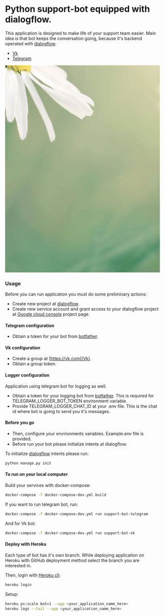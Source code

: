 # Python support-bot equipped with dialogflow.

This application is designed to make life of your support team easier. 
Main idea is that bot keeps the conversation going, because it's backend operated with [dialogflow](https://dialogflow.com/).

* [Vk](https://vk.com)
* [Telegram](https://telegram.org/)

![](data/Example.gif)

### Usage

Before you can run application you must do some preliminary actions:

* Create new project at [dialogflow](https://dialogflow.com/).
* Create new service account and grant access to your dialogflow project at [Google cloud console](https://console.cloud.google.com) project 
page.

#### Telegram configuration
* Obtain a token for your bot from [botfather](https://core.telegram.org/bots).

#### Vk configuration
* Create a group at [https://vk.com](Vk).
* Obtain a group token.

#### Logger configuration
Application using telegram bot for logging as well.
* Obtain a token for your logging bot from [botfather](https://core.telegram.org/bots). This is required for 
TELEGRAM_LOGGER_BOT_TOKEN environment variable.
* Provide TELEGRAM_LOGGER_CHAT_ID at your .env file. This is the chat id where bot is going to send you it's messages.

#### Before you go
* Then, configure your environments variables. Example.env file is provided.
* Before run your bot please initialize intents at dialogflow.

To initialize [dialogflow](https://dialogflow.com/) intents please run:
```bash
python manage.py init
```

#### To run on your local computer
Build your services with docker-compose:
```bash
docker-compose -f docker-compose-dev.yml build
```
If you want to run telegram bot, run:
```bash
docker-compose -f docker-compose-dev.yml run support-bot-telegram
```
And for Vk bot:
```bash
docker-compose -f docker-compose-dev.yml run support-bot-vk
```

#### Deploy with Heroku
Each type of bot has it's own branch. 
While deploying application on Heroku with GitHub deployment method select the branch you are interested in.

Then, login with [Heroku cli](https://devcenter.heroku.com/articles/heroku-cli):
```bash
heroku login
```
Setup:
```bash
heroku ps:scale bot=1 --app <your_application_name_here>
heroku logs --tail --app <your_application_name_here>
```